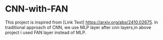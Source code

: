 # CNN-with-FAN
This project is inspired from [Link Text] https://arxiv.org/abs/2410.02675.
In traditional approach of CNN, we use MLP layer after cnn layers,in above project i used FAN layer instead of MLP.

